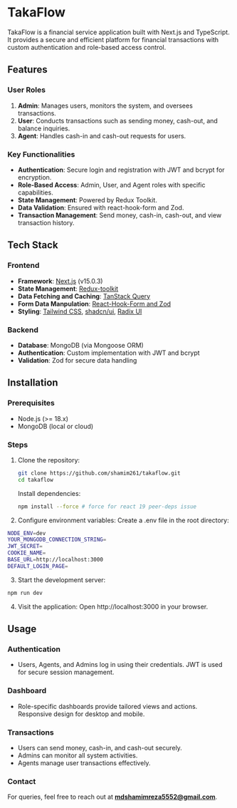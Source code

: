 # TakaFlow

TakaFlow is a financial service application built with Next.js and TypeScript. It provides a secure and efficient platform for financial transactions with custom authentication and role-based access control.

## Features

### User Roles

1. **Admin**: Manages users, monitors the system, and oversees transactions.
2. **User**: Conducts transactions such as sending money, cash-out, and balance inquiries.
3. **Agent**: Handles cash-in and cash-out requests for users.

### Key Functionalities

- **Authentication**: Secure login and registration with JWT and bcrypt for encryption.
- **Role-Based Access**: Admin, User, and Agent roles with specific capabilities.
- **State Management**: Powered by Redux Toolkit.
- **Data Validation**: Ensured with react-hook-form and Zod.
- **Transaction Management**: Send money, cash-in, cash-out, and view transaction history.

## Tech Stack

### Frontend

- **Framework**: [Next.js](https://nextjs.org/) (v15.0.3)
- **State Management**: [Redux-toolkit](https://redux-toolkit.js.org/)
- **Data Fetching and Caching**: [TanStack Query](https://tanstack.com/query/latest)
- **Form Data Manpulation**: [React-Hook-Form and Zod]("")
- **Styling**: [Tailwind CSS](https://tailwindcss.com/), [shadcn/ui](https://ui.shadcn.dev/), [Radix UI](https://www.radix-ui.com/)

### Backend

- **Database**: MongoDB (via Mongoose ORM)
- **Authentication**: Custom implementation with JWT and bcrypt
- **Validation**: Zod for secure data handling

## Installation

### Prerequisites

- Node.js (>= 18.x)
- MongoDB (local or cloud)

### Steps

1. Clone the repository:

   ```bash
   git clone https://github.com/shamim261/takaflow.git
   cd takaflow
   ```

   Install dependencies:

   ```bash
   npm install --force # force for react 19 peer-deps issue
   ```

2. Configure environment variables: Create a .env file in the root directory:

```bash
NODE_ENV=dev
YOUR_MONGODB_CONNECTION_STRING=
JWT_SECRET=
COOKIE_NAME=
BASE_URL=http://localhost:3000
DEFAULT_LOGIN_PAGE=
```

3. Start the development server:

```bash
npm run dev
```

4. Visit the application: Open http://localhost:3000 in your browser.

## Usage

### Authentication

- Users, Agents, and Admins log in using their credentials.
  JWT is used for secure session management.

### Dashboard

- Role-specific dashboards provide tailored views and actions.
  Responsive design for desktop and mobile.

### Transactions

- Users can send money, cash-in, and cash-out securely.
- Admins can monitor all system activities.
- Agents manage user transactions effectively.

### Contact

For queries, feel free to reach out at **mdshamimreza5552@gmail.com**.
